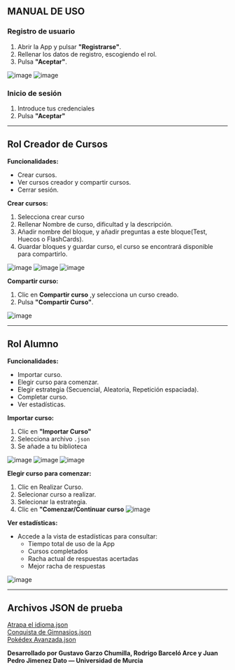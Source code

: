 ## MANUAL DE USO

### Registro de usuario

1. Abrir la App y pulsar **"Registrarse"**.
2. Rellenar los datos de registro, escogiendo el rol.
3. Pulsa **"Aceptar"**.

![image](https://github.com/user-attachments/assets/7e131f58-d02a-46cf-9f55-d96f553bd42e)
![image](https://github.com/user-attachments/assets/2cb87c25-05ce-4b21-880c-c2e2dad23659)


### Inicio de sesión

1. Introduce tus credenciales
2. Pulsa **"Aceptar"**


---

## Rol Creador de Cursos

**Funcionalidades:**
- Crear cursos.
- Ver cursos creador y compartir cursos.
- Cerrar sesión.

**Crear cursos:**
1. Selecciona crear curso
2. Rellenar Nombre de curso, dificultad y la descripción.
3. Añadir nombre del bloque, y añadir preguntas a este bloque(Test, Huecos o FlashCards).
4. Guardar bloques y guardar curso, el curso se encontrará disponible para compartirlo.

![image](https://github.com/user-attachments/assets/eb94b81d-ca22-4d9d-9cb7-4bfc9fce7343)
![image](https://github.com/user-attachments/assets/c8e48a36-0972-4729-9a5f-1f8185ca358a)
![image](https://github.com/user-attachments/assets/f494aa40-cf88-4492-886d-9c018c5fef6e)



**Compartir curso:**
1. Clic en **Compartir curso** ,y selecciona un curso creado.
2. Pulsa **"Compartir Curso"**.

![image](https://github.com/user-attachments/assets/1bcaf650-f6f8-4bb3-a222-0f75d8268494)

---

## Rol Alumno

**Funcionalidades:**
- Importar curso.
- Elegir curso para comenzar.
- Elegir estrategia (Secuencial, Aleatoria, Repetición espaciada).
- Completar curso.
- Ver estadísticas.

**Importar curso:**
1. Clic en **"Importar Curso"**
2. Selecciona archivo `.json`
3. Se añade a tu biblioteca

![image](https://github.com/user-attachments/assets/d389216e-8554-4831-827d-353c21749ced)
![image](https://github.com/user-attachments/assets/7a5f5e0e-c52c-47ff-ab37-0f02f27eb1ff)
![image](https://github.com/user-attachments/assets/2411260b-93eb-4168-b9bb-c97425e78ffe)


**Elegir curso para comenzar:**
1. Clic en Realizar Curso.
2. Selecionar curso a realizar.
3. Selecionar la estrategia.
4. Clic en **"Comenzar/Continuar curso**
![image](https://github.com/user-attachments/assets/f938712b-6b6c-4620-83c2-986db7c082da)


**Ver estadísticas:**
- Accede a la vista de estadísticas para consultar:
  - Tiempo total de uso de la App
  - Cursos completados
  - Racha actual de respuestas acertadas
  - Mejor racha de respuestas
  
![image](https://github.com/user-attachments/assets/1665932e-bfb1-434d-a395-1f80483d9d20)



---

## Archivos JSON de prueba
[Atrapa el idioma.json](/Atrapa_el_idioma.json)  
[Conquista de Gimnasios.json](/Conquista_de_Gimnasios.json)  
[Pokédex Avanzada.json](/Pok%C3%A9dex%20Avanzada.json)

**Desarrollado por Gustavo Garzo Chumilla, Rodrigo Barceló Arce y Juan Pedro Jimenez Dato — Universidad de Murcia**
